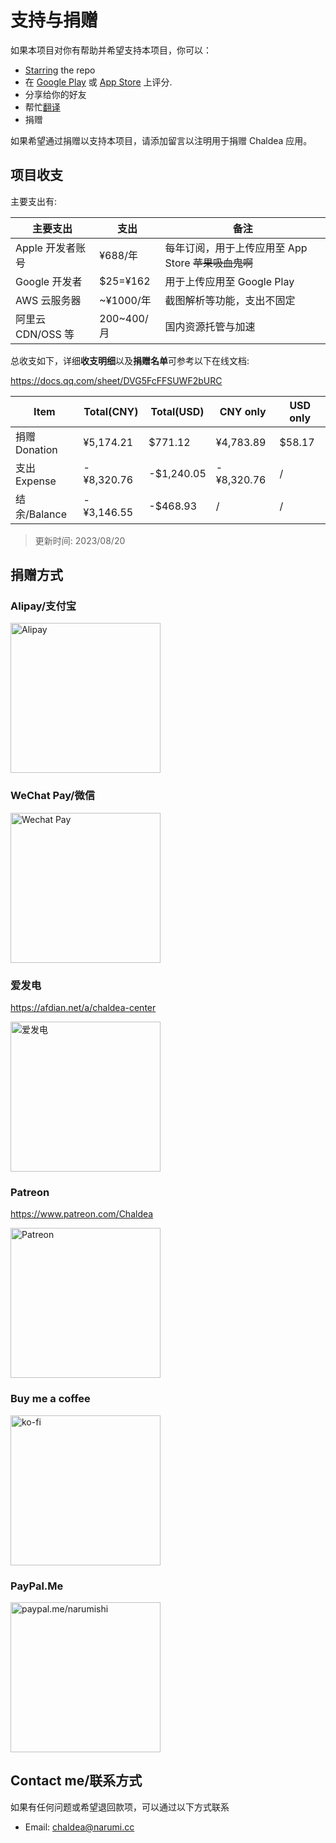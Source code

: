 # 支持与捐赠

如果本项目对你有帮助并希望支持本项目，你可以：

- [Starring](https://github.com/chaldea-center/chaldea/stargazers) the repo
- 在 [Google Play](https://play.google.com/store/apps/details?id=cc.narumi.chaldea) 或 [App Store](https://apps.apple.com/us/app/chaldea/id1548713491?itsct=apps_box&itscg=30200) 上评分.
- 分享给你的好友
- 帮忙[翻译](./translation.md)
- 捐赠

如果希望通过捐赠以支持本项目，请添加留言以注明用于捐赠 Chaldea 应用。

## 项目收支

主要支出有:

| 主要支出          | 支出       | 备注                                                |
| ----------------- | ---------- | --------------------------------------------------- |
| Apple 开发者账号  | ¥688/年    | 每年订阅，用于上传应用至 App Store ~~苹果吸血鬼啊~~ |
| Google 开发者     | $25=¥162   | 用于上传应用至 Google Play                          |
| AWS 云服务器      | ~¥1000/年  | 截图解析等功能，支出不固定                          |
| 阿里云 CDN/OSS 等 | 200~400/月 | 国内资源托管与加速                                  |

总收支如下，详细**收支明细**以及**捐赠名单**可参考以下在线文档:

<https://docs.qq.com/sheet/DVG5FcFFSUWF2bURC>

<!-- https://tableconvert.com/zh-cn/ -->

| **Item**     | **Total(CNY)** | **Total(USD)** | **CNY only** | **USD only** |
| ------------ | -------------- | -------------- | ------------ | ------------ |
| 捐赠Donation | ¥5,174.21      | $771.12        | ¥4,783.89    | $58.17       |
| 支出Expense  | -¥8,320.76     | -$1,240.05     | -¥8,320.76   | /            |
| 结余/Balance | -¥3,146.55     | -$468.93       | /            | /            |

> 更新时间: 2023/08/20

## 捐赠方式

### Alipay/支付宝

<img src="/images/alipay.webp" alt="Alipay" width="240"/>

### WeChat Pay/微信

<img src="/images/wechat_pay.webp" alt="Wechat Pay" width="240"/>

### 爱发电

<https://afdian.net/a/chaldea-center>

<img src="https://data-cn.chaldea.center/public/image/afdian-ChaldeaCenter.jpeg" alt="爱发电" width="240"/>

### Patreon

<https://www.patreon.com/Chaldea>

<img src="https://data-cn.chaldea.center/public/image/Patreon-Chaldea.jpg" alt="Patreon" width="240"/>

### Buy me a coffee

[<img src="/images/kofi2.webp" alt="ko-fi" width="240"/>](https://ko-fi.com/G2G152BDO)

### PayPal.Me

[<img src="https://www.paypalobjects.com/webstatic/mktg/Logo/pp-logo-200px.png" alt="paypal.me/narumishi" width="240"/>](https://paypal.me/narumishi)

## Contact me/联系方式

如果有任何问题或希望退回款项，可以通过以下方式联系

- Email: [chaldea@narumi.cc](mailto:chaldea@narumi.cc)
